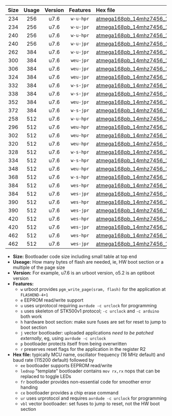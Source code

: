 |Size|Usage|Version|Features|Hex file|
|:-:|:-:|:-:|:-:|:--|
|234|256|u7.6|`w-u-hpr`|[atmega168pb_14mhz7456_19200bps_ur.hex](https://raw.githubusercontent.com/stefanrueger/urboot/main//atmega168pb_14mhz7456_19200bps_ur.hex)|
|234|256|u7.6|`w-u-jpr`|[atmega168pb_14mhz7456_19200bps_ur_vbl.hex](https://raw.githubusercontent.com/stefanrueger/urboot/main//atmega168pb_14mhz7456_19200bps_ur_vbl.hex)|
|240|256|u7.6|`w-u-hpr`|[atmega168pb_14mhz7456_19200bps_lednop_ur.hex](https://raw.githubusercontent.com/stefanrueger/urboot/main//atmega168pb_14mhz7456_19200bps_lednop_ur.hex)|
|240|256|u7.6|`w-u-jpr`|[atmega168pb_14mhz7456_19200bps_lednop_ur_vbl.hex](https://raw.githubusercontent.com/stefanrueger/urboot/main//atmega168pb_14mhz7456_19200bps_lednop_ur_vbl.hex)|
|262|384|u7.6|`w-u-jpr`|[atmega168pb_14mhz7456_19200bps_lednop_fr_ur_vbl.hex](https://raw.githubusercontent.com/stefanrueger/urboot/main//atmega168pb_14mhz7456_19200bps_lednop_fr_ur_vbl.hex)|
|300|384|u7.6|`weu-jpr`|[atmega168pb_14mhz7456_19200bps_ee_ur_vbl.hex](https://raw.githubusercontent.com/stefanrueger/urboot/main//atmega168pb_14mhz7456_19200bps_ee_ur_vbl.hex)|
|306|384|u7.6|`weu-jpr`|[atmega168pb_14mhz7456_19200bps_ee_lednop_ur_vbl.hex](https://raw.githubusercontent.com/stefanrueger/urboot/main//atmega168pb_14mhz7456_19200bps_ee_lednop_ur_vbl.hex)|
|324|384|u7.6|`weu-jpr`|[atmega168pb_14mhz7456_19200bps_ee_lednop_fr_ur_vbl.hex](https://raw.githubusercontent.com/stefanrueger/urboot/main//atmega168pb_14mhz7456_19200bps_ee_lednop_fr_ur_vbl.hex)|
|332|384|u7.6|`w-s-jpr`|[atmega168pb_14mhz7456_19200bps_vbl.hex](https://raw.githubusercontent.com/stefanrueger/urboot/main//atmega168pb_14mhz7456_19200bps_vbl.hex)|
|338|384|u7.6|`w-s-jpr`|[atmega168pb_14mhz7456_19200bps_lednop_vbl.hex](https://raw.githubusercontent.com/stefanrueger/urboot/main//atmega168pb_14mhz7456_19200bps_lednop_vbl.hex)|
|352|384|u7.6|`weu-jpr`|[atmega168pb_14mhz7456_19200bps_ee_lednop_fr_ce_ur_vbl.hex](https://raw.githubusercontent.com/stefanrueger/urboot/main//atmega168pb_14mhz7456_19200bps_ee_lednop_fr_ce_ur_vbl.hex)|
|372|384|u7.6|`w-s-jpr`|[atmega168pb_14mhz7456_19200bps_lednop_fr_vbl.hex](https://raw.githubusercontent.com/stefanrueger/urboot/main//atmega168pb_14mhz7456_19200bps_lednop_fr_vbl.hex)|
|258|512|u7.6|`w-u-hpr`|[atmega168pb_14mhz7456_19200bps_lednop_fr_ur.hex](https://raw.githubusercontent.com/stefanrueger/urboot/main//atmega168pb_14mhz7456_19200bps_lednop_fr_ur.hex)|
|296|512|u7.6|`weu-hpr`|[atmega168pb_14mhz7456_19200bps_ee_ur.hex](https://raw.githubusercontent.com/stefanrueger/urboot/main//atmega168pb_14mhz7456_19200bps_ee_ur.hex)|
|302|512|u7.6|`weu-hpr`|[atmega168pb_14mhz7456_19200bps_ee_lednop_ur.hex](https://raw.githubusercontent.com/stefanrueger/urboot/main//atmega168pb_14mhz7456_19200bps_ee_lednop_ur.hex)|
|320|512|u7.6|`weu-hpr`|[atmega168pb_14mhz7456_19200bps_ee_lednop_fr_ur.hex](https://raw.githubusercontent.com/stefanrueger/urboot/main//atmega168pb_14mhz7456_19200bps_ee_lednop_fr_ur.hex)|
|328|512|u7.6|`w-s-hpr`|[atmega168pb_14mhz7456_19200bps.hex](https://raw.githubusercontent.com/stefanrueger/urboot/main//atmega168pb_14mhz7456_19200bps.hex)|
|334|512|u7.6|`w-s-hpr`|[atmega168pb_14mhz7456_19200bps_lednop.hex](https://raw.githubusercontent.com/stefanrueger/urboot/main//atmega168pb_14mhz7456_19200bps_lednop.hex)|
|348|512|u7.6|`weu-hpr`|[atmega168pb_14mhz7456_19200bps_ee_lednop_fr_ce_ur.hex](https://raw.githubusercontent.com/stefanrueger/urboot/main//atmega168pb_14mhz7456_19200bps_ee_lednop_fr_ce_ur.hex)|
|368|512|u7.6|`w-s-hpr`|[atmega168pb_14mhz7456_19200bps_lednop_fr.hex](https://raw.githubusercontent.com/stefanrueger/urboot/main//atmega168pb_14mhz7456_19200bps_lednop_fr.hex)|
|384|512|u7.6|`wes-hpr`|[atmega168pb_14mhz7456_19200bps_ee.hex](https://raw.githubusercontent.com/stefanrueger/urboot/main//atmega168pb_14mhz7456_19200bps_ee.hex)|
|384|512|u7.6|`wes-jpr`|[atmega168pb_14mhz7456_19200bps_ee_vbl.hex](https://raw.githubusercontent.com/stefanrueger/urboot/main//atmega168pb_14mhz7456_19200bps_ee_vbl.hex)|
|390|512|u7.6|`wes-hpr`|[atmega168pb_14mhz7456_19200bps_ee_lednop.hex](https://raw.githubusercontent.com/stefanrueger/urboot/main//atmega168pb_14mhz7456_19200bps_ee_lednop.hex)|
|390|512|u7.6|`wes-jpr`|[atmega168pb_14mhz7456_19200bps_ee_lednop_vbl.hex](https://raw.githubusercontent.com/stefanrueger/urboot/main//atmega168pb_14mhz7456_19200bps_ee_lednop_vbl.hex)|
|420|512|u7.6|`wes-hpr`|[atmega168pb_14mhz7456_19200bps_ee_lednop_fr.hex](https://raw.githubusercontent.com/stefanrueger/urboot/main//atmega168pb_14mhz7456_19200bps_ee_lednop_fr.hex)|
|420|512|u7.6|`wes-jpr`|[atmega168pb_14mhz7456_19200bps_ee_lednop_fr_vbl.hex](https://raw.githubusercontent.com/stefanrueger/urboot/main//atmega168pb_14mhz7456_19200bps_ee_lednop_fr_vbl.hex)|
|462|512|u7.6|`wes-hpr`|[atmega168pb_14mhz7456_19200bps_ee_lednop_fr_ce.hex](https://raw.githubusercontent.com/stefanrueger/urboot/main//atmega168pb_14mhz7456_19200bps_ee_lednop_fr_ce.hex)|
|462|512|u7.6|`wes-jpr`|[atmega168pb_14mhz7456_19200bps_ee_lednop_fr_ce_vbl.hex](https://raw.githubusercontent.com/stefanrueger/urboot/main//atmega168pb_14mhz7456_19200bps_ee_lednop_fr_ce_vbl.hex)|

- **Size:** Bootloader code size including small table at top end
- **Useage:** How many bytes of flash are needed, ie, HW boot section or a multiple of the page size
- **Version:** For example, u7.6 is an urboot version, o5.2 is an optiboot version
- **Features:**
  + `w` urboot provides `pgm_write_page(sram, flash)` for the application at `FLASHEND-4+1`
  + `e` EEPROM read/write support
  + `u` uses urprotocol requiring `avrdude -c urclock` for programming
  + `s` uses skeleton of STK500v1 protocol; `-c urclock` and `-c arduino` both work
  + `h` hardware boot section: make sure fuses are set for reset to jump to boot section
  + `j` vector bootloader: uploaded applications *need to be patched externally*, eg, using `avrdude -c urclock`
  + `p` bootloader protects itself from being overwritten
  + `r` preserves reset flags for the application in the register R2
- **Hex file:** typically MCU name, oscillator frequency (16 MHz default) and baud rate (115200 default) followed by
  + `ee` bootloader supports EEPROM read/write
  + `lednop` "template" bootloader contains `mov rx,rx` nops that can be replaced to toggle LEDs
  + `fr` bootloader provides non-essential code for smoother error handing
  + `ce` bootloader provides a chip erase command
  + `ur` uses urprotocol and requires `avrdude -c urclock` for programming
  + `vbl` vector bootloader: set fuses to jump to reset, not the HW boot section
